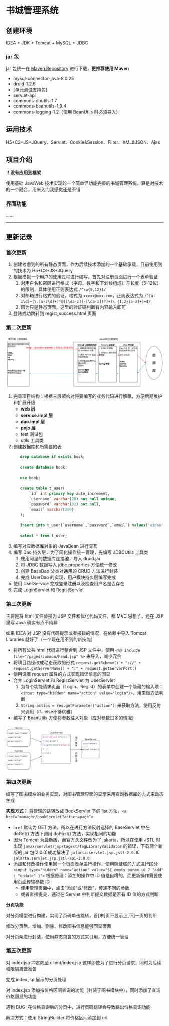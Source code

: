 # 书城管理系统

## 创建环境

IDEA + JDK + Tomcat + MySQL + JDBC

### jar 包

jar 包统一在 [Maven Repository](https://mvnrepository.com/) 进行下载，**更推荐使用 Maven**

* mysql-connector-java-8.0.25
* druid-1.2.6
* [单元测试支持包]
* servlet-api
* commons-dbutils-1.7
* commons-beanutils-1.9.4
* commons-logging-1.2（使用 BeanUtils 时必须导入）

## 运用技术

H5+C3+JS+JQuery、Servlet、Cookie&Session、Filter、XML&JSON、Ajax

## 项目介绍

**！没有应用到框架**

使用基础 JavaWeb 技术实现的一个简单但功能完善的书城管理系统，算是对技术的一个融合，用来入门我感觉还是不错

### 界面功能

......

------

## 更新记录

### 首次更新

1. 创建考虑到的所有静态页面，作为后续技术添加的一个基础承载，目前使用到的技术为 H5+C3+JS+JQuery
2. 根据模拟一个用户的使用过程进行编写，首先对注册页面进行一个表单验证
    1. 对用户名和密码进行格式（字母、数字和下划线组成）与长度（5-12位）的限制，具体使用正则表达式 `/^\w{5,12}$/`
    2. 对邮箱进行格式的验证，格式为 `xxxxx@xxx.com`，正则表达式为 `/^[a-z\d]+(\.[a-z\d]+)*@([\da-z](-[\da-z])?)+(\.{1,2}[a-z]+)+$/`
    3. 因为只是静态页面，这里的验证码判断有内容输入即可
3. 登陆成功跳转到 regist_success.html 页面

### 第二次更新

![三层架构](web/static/img/Architecture.jpg)

1. 完善项目结构：根据三层架构对将要编写的业务代码进行解耦，方便后期维护和扩展升级
    * **web 层**
    * **service.impl 层**
    * **dao.impl 层**
    * **pojo 层**
    * test 测试包
    * utils 工具类
2. 创建数据库和所需要的表
   ```sql
      drop database if exists book;
      
      create database book;
      
      use book;
      
      create table t_user(
          `id` int primary key auto_increment,
          `username` varchar(20) not null unique,
          `password` varchar(32) not null,
          `email` varchar(200)
      );
      
      insert into t_user(`username`,`password`,`email`) values('aidan','aidan','aidan@aidan.com');
      
      select * from t_user;
   ```
3. 编写对应数据库对象的 JavaBean 进行交互
4. 编写 Dao 持久层，为了简化操作统一管理，先编写 JDBCUtils 工具类
    1. 使用阿里的数据库连接池，导入 druid.jar
    2. 将 JDBC 数据写入 jdbc.properties 方便统一修改
    3. 创建 BaseDao 父类对通用的 CRUD 方法进行封装
    4. 完成 UserDao 的实现，用户模块持久层编写完成
5. 使用 UserService 完成登录注册以及检查用户名是否存在
6. 完成 LoginServlet 和 RegistServlet

### 第三次更新

主要是将 html 文件替换为 JSP 文件和优化代码文件，都 MVC 思想了，还在 JSP 里写 Java 确实有点不纯粹

如果 IDEA 对 JSP 没有代码提示或者报错的情况，在依赖中导入 Tomcat Libraries 就好了（一个现在用不到的新技能）

* 将所有公共 html 代码进行整合到 JSP 文件中，使用 `<%@ include file="/pages/common/head.jsp" %>` 来导入，减少冗余
* 将项目路径改成动态获取的形式 `request.getScheme() + "://" + request.getServerName() + ":" + request.getServerPort()`
* 使用设置 request 属性的方式实现错误信息的回显
* 合并 LoginServlet 和 RegistServlet 为 UserServlet
    1. 为每个功能请求页面（Login、Regist）的表单中创建一个隐藏的输入项：`<input type="hidden" name="action" value="login"/>`，用来做方法判断
    2. `String action = req.getParameter("action");`来获取方法，使用反射来调用（if...else不够优雅）
* 编写了 BeanUtils 方便将参数注入对象（应对参数过多的情况）
 <img src="web/static/img/ServletReflect.jpg" align="center" width="60%" height="60%">









### 第四次更新

编写了图书模块的业务实现，对图书管理界面的显示采用查询数据库的方式来动态生成

**实现方式：** 将管理的跳转改成 BookServlet 下的 list 方法，`<a href="manager/bookServlet?action=page">`
* `href` 默认为 GET 方法，所以在进行方法反射选择的 BaseServlet 中在 doGet() 方法下调用 doPost() 方法，实现相同的功能
* 因为 Tomcat 为最新版，而官方头文件改为了 jakarta，所以在使用 JSTL 时出现 `javax/servlet/jsp/tagext/TagLibraryValidator` 的错误，下载两个新版的
jar 包(2.0.0)成功解决了 `jalarta.servlet.jsp.jstl-2.0.0`、`jalarta.servlet.jsp.jstl-api-2.0.0`
* 添加和修改操作使用同一个页面表单进行操作，使用隐藏域的方式进行区分 `<input type="hidden" name="action" value="${ empty param.id ? "add" : "update" }">`
根据原理：添加的操作中 ID 值是自增的，而更新操作需要使用页面传输参数 ID
  * 使用管理页面中，点击“添加”或“修改”，传递不同的参数
  * 或者直接提交，通过在 Servlet 中判断提交数据是否有 ID 值的方式判断

**分页功能**
 
对分页模型进行构建，实现了页码单击跳转，首[末]页不显示上[下]一页的判断

修改分页后，增加、删除、修改图书信息能够回显页面

对分页条进行封装，使用静态包含的方式来引用，方便统一管理


### 第五次更新

对 index.jsp 冲定向至 client/index.jsp 这样即使为了进行分页请求，同时为后续权限隔离做准备

完成 index.jsp 展示的分页处理

对 index.jsp 添加按价格区间查询的功能（封装于图书模块中），同时添加了查询价格回显的功能

遇到 BUG: 在价格查询后的分页中，进行页码跳转会导致跳出价格查询功能

解决方式：使用 StringBuilder 将价格区间添加到 url






